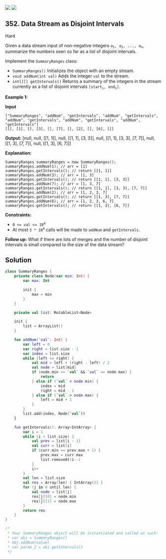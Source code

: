 [![](https://img.shields.io/github/stars/javadev/LeetCode-in-Kotlin?label=Stars&style=flat-square)](https://github.com/javadev/LeetCode-in-Kotlin)
[![](https://img.shields.io/github/forks/javadev/LeetCode-in-Kotlin?label=Fork%20me%20on%20GitHub%20&style=flat-square)](https://github.com/javadev/LeetCode-in-Kotlin/fork)

## 352\. Data Stream as Disjoint Intervals

Hard

Given a data stream input of non-negative integers <code>a<sub>1</sub>, a<sub>2</sub>, ..., a<sub>n</sub></code>, summarize the numbers seen so far as a list of disjoint intervals.

Implement the `SummaryRanges` class:

*   `SummaryRanges()` Initializes the object with an empty stream.
*   `void addNum(int val)` Adds the integer `val` to the stream.
*   `int[][] getIntervals()` Returns a summary of the integers in the stream currently as a list of disjoint intervals <code>[start<sub>i</sub>, end<sub>i</sub>]</code>.

**Example 1:**

**Input**

    ["SummaryRanges", "addNum", "getIntervals", "addNum", "getIntervals", "addNum", "getIntervals", "addNum", "getIntervals", "addNum", "getIntervals"]
    [[], [1], [], [3], [], [7], [], [2], [], [6], []]

**Output:** [null, null, [[1, 1]], null, [[1, 1], [3, 3]], null, [[1, 1], [3, 3], [7, 7]], null, [[1, 3], [7, 7]], null, [[1, 3], [6, 7]]]

**Explanation:**

    SummaryRanges summaryRanges = new SummaryRanges();
    summaryRanges.addNum(1); // arr = [1]
    summaryRanges.getIntervals(); // return [[1, 1]]
    summaryRanges.addNum(3); // arr = [1, 3]
    summaryRanges.getIntervals(); // return [[1, 1], [3, 3]]
    summaryRanges.addNum(7); // arr = [1, 3, 7]
    summaryRanges.getIntervals(); // return [[1, 1], [3, 3], [7, 7]]
    summaryRanges.addNum(2); // arr = [1, 2, 3, 7]
    summaryRanges.getIntervals(); // return [[1, 3], [7, 7]]
    summaryRanges.addNum(6); // arr = [1, 2, 3, 6, 7]
    summaryRanges.getIntervals(); // return [[1, 3], [6, 7]]

**Constraints:**

*   <code>0 <= val <= 10<sup>4</sup></code>
*   At most <code>3 * 10<sup>4</sup></code> calls will be made to `addNum` and `getIntervals`.

**Follow up:** What if there are lots of merges and the number of disjoint intervals is small compared to the size of the data stream?

## Solution

```kotlin
class SummaryRanges {
    private class Node(var min: Int) {
        var max: Int

        init {
            max = min
        }
    }

    private val list: MutableList<Node>

    init {
        list = ArrayList()
    }

    fun addNum(`val`: Int) {
        var left = 0
        var right = list.size - 1
        var index = list.size
        while (left <= right) {
            val mid = left + (right - left) / 2
            val node = list[mid]
            if (node.min <= `val` && `val` <= node.max) {
                return
            } else if (`val` < node.min) {
                index = mid
                right = mid - 1
            } else if (`val` > node.max) {
                left = mid + 1
            }
        }
        list.add(index, Node(`val`))
    }

    fun getIntervals(): Array<IntArray> {
        var i = 1
        while (i < list.size) {
            val prev = list[i - 1]
            val curr = list[i]
            if (curr.min == prev.max + 1) {
                prev.max = curr.max
                list.removeAt(i--)
            }
            i++
        }
        val len = list.size
        val res = Array(len) { IntArray(2) }
        for (j in 0 until len) {
            val node = list[j]
            res[j][0] = node.min
            res[j][1] = node.max
        }
        return res
    }
}

/*
 * Your SummaryRanges object will be instantiated and called as such:
 * var obj = SummaryRanges()
 * obj.addNum(value)
 * var param_2 = obj.getIntervals()
 */
```